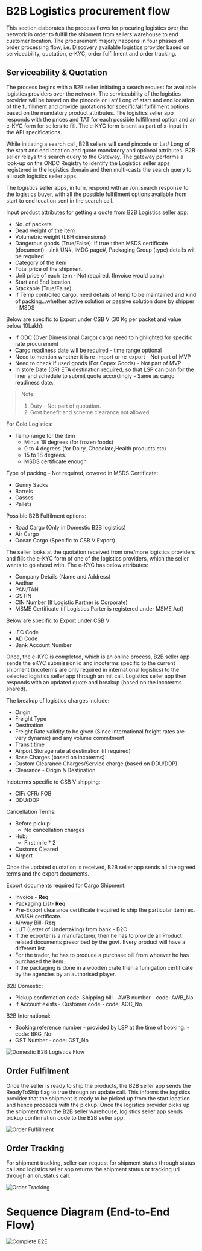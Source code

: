 # B2B Logistics procurement flow
This section elaborates the process flows for procuring logistics over the network in order to fulfill the shipment from sellers warehouse to end customer location. The procurement majorly happens in four phases of order processing flow, i.e. Discovery available logistics provider based on serviceability, quotation, e-KYC, order fulfillment and order tracking.

## Serviceability & Quotation
The process begins with a B2B seller initiating a search request for available logistics providers over the network. The serviceability of the logistics provider will be based on the pincode or Lat/ Long of start and end location of the fulfillment and provide quotations for specific/all fulfillment options based on the mandatory product attributes. The logistics seller app responds with the prices and TAT for each possible fulfillment option and an e-KYC form for sellers to fill. The e-KYC form is sent as part of x-input in the API specifications.

While initiating a search call, B2B sellers will send pincode or Lat/ Long of the start and end location and quote mandatory and optional attributes. B2B seller relays this search query to the Gateway. The gateway performs a look-up on the ONDC Registry to identify the Logistics seller apps registered in the logistics domain and then multi-casts the search query to all such logistics seller apps.

The logistics seller apps, in turn, respond with an /on_search response to the logistics buyer, with all the possible fulfillment options available from start to end location sent in the search call. 

Input product attributes for getting a quote from B2B Logistics seller app:
- No. of packets
- Dead weight of the item
- Volumetric weight (LBH dimensions)
- Dangerous goods (True/False): If true : then MSDS certificate (document) - /init UN#, IMDG page#, Packaging Group (type)  details will be required
- Category of the item
- Total price of the shipment
- Unit price of each item - Not required. (Invoice would carry)
- Start and End location
- Stackable (True/False)
- If Temp controlled cargo,  need details of temp to be maintained and  kind of packing...whether active solution or passive solution done by shipper - MSDS


Below are specific to Export under CSB V (30 Kg per packet and value below 10Lakh):

- If ODC (Over Dimensional Cargo) cargo need to highlighted for specific rate procurement
- Cargo readiness date will be required  - time range optional
- Need to mention whether it is re-import or re-export - Not part of MVP
- Need to check if used goods (For Capex Goods) - Not part of MVP
- In store Date (OR) ETA destination required, so that LSP can plan for the liner and schedule to submit quote accordingly  - Same as cargo readiness date.

> Note: 
> 1. Duty - Not part of quotation.
> 2. Govt benefit and scheme clearance not allowed

For Cold Logistics:
 - Temp range for the item
    - Minus 18 degrees (for frozen foods)
    - 0 to 4 degrees (for Dairy, Chocolate,Health products etc)
    - 15 to 18 degrees.
    - MSDS certificate enough


Type of packing - Not required, covered in MSDS Certificate:
- Gunny Sacks
- Barrels
- Casses
- Pallets

Possible B2B Fulfilment options:
- Road Cargo (Only in Domestic B2B logistics)
- Air Cargo
- Ocean Cargo (Specific to CSB V Export) 

The seller looks at the quotation received from one/more logistics providers and fills the e-KYC form of one of the logistics providers, which the seller wants to go ahead with. The e-KYC has below attributes:
- Company Details (Name and Address)
- Aadhar
- PAN/TAN
- GSTIN
- CIN Number (If Logistic Partner is Corporate)
- MSME Certificate (if Logistics Parter is registered under MSME Act)

Below are specific to Export under CSB V
- IEC Code
- AD Code
- Bank Account Number

Once, the e-KYC is completed, which is an online process, B2B seller app sends the eKYC submission id and incoterms specific to the current shipment (incoterms are only required in international logistics) to the selected logistics seller app through an init call. Logistics seller app then responds with an updated quote and breakup (based on the incoterms shared).

The breakup of logistics charges include:
- Origin
- Freight Type
- Destination
- Freight Rate validity to be given (Since International freight rates are very dynamic) and any volume commitment
- Transit time
- Airport Storage rate at destination (if required)
- Base Charges (based on incoterms)
- Custom Clearance Charges/Service charge (based on DDU/DDP)
- Clearance - Origin & Destination.

Incoterms specific to CSB V shipping:
- CIF/ CFR/ FOB
- DDU/DDP

Cancellation Terms:
- Before pickup:
    - No cancellation charges
- Hub:
    - First mile * 2
- Customs Cleared
- Airport

Once the updated quotation is received, B2B seller app sends all the agreed terms and the export documents.

Export documents required for Cargo Shipment:
- Invoice - **Req**
- Packaging List- **Req**
- Pre-Export clearance certificate (required to ship the particular item) ex. AYUSH certificate.
- Airway Bill- **Req**
- LUT (Letter of Undertaking) from bank - B2C 
- If the exporter is a manufacturer, then he has to provide all Product related documents prescribed by the govt. Every product will have a different list. 
- For the trader, he has to produce a purchase bill from whoever he has purchased the item. 
- If the packaging is done in a wooden crate then a fumigation certificate by the agencies by an authorised player.

B2B Domestic:
- Pickup confirmation code: Shipping bill - AWB number - code: AWB_No
- If Account exists - Customer code - code: ACC_No

B2B International:
- Booking reference number - provided by LSP at the time of booking. - code: BKG_No
- GST Number - code: GST_No

![Domestic B2B Logistics Flow](https://raw.githubusercontent.com/abhik-wil/ONDC-LGP-Specifications/draft-2.x/api/docs/brd_images/Domestic_B2B_Logistics_Flow.png)

## Order Fulfilment
Once the seller is ready to ship the products, the B2B seller app sends the ReadyToShip flag to true through an update call. This informs the logistics provider that the shipment is ready to be picked up from the start location and hence proceeds with the pickup. 
Once the logistics provider picks up the shipment from the B2B seller warehouse, logistics seller app sends pickup confirmation code to the B2B seller app.

![Order Fulfillment](https://raw.githubusercontent.com/abhik-wil/ONDC-LGP-Specifications/draft-2.x/api/docs/brd_images/Order_Fulfillments.png)

## Order Tracking
For shipment tracking, seller can request for shipment status through status call and logistics seller app returns the shipment status or tracking url through an on_status call.

![Order Tracking](https://raw.githubusercontent.com/abhik-wil/ONDC-LGP-Specifications/draft-2.x/api/docs/brd_images/Order_Status.png)

# Sequence Diagram (End-to-End Flow)

![Complete E2E](https://raw.githubusercontent.com/abhik-wil/ONDC-LGP-Specifications/draft-2.x/api/docs/brd_images/Complete_E2E.png)
